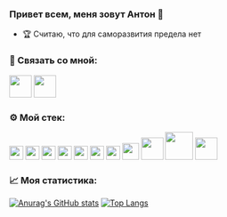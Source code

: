 ### Привет всем, меня зовут Антон 👋

- 🏆 Считаю, что для саморазвития предела нет

### 💬 Связать со мной:
[<img src="https://user-images.githubusercontent.com/70974163/111865963-26cec580-897b-11eb-8c2c-c12b5cdb8b8c.png" width="40">][telegram]
[<img src="https://user-images.githubusercontent.com/70974163/111865925-0a328d80-897b-11eb-8bb0-5d3e37cc2bf1.png" width="40">][vkontakte]

### ⚙️ Мой стек: 
<img src="https://user-images.githubusercontent.com/70974163/111863386-562a0600-896c-11eb-9385-f82bb183cb35.png" width="25">  <img src="https://user-images.githubusercontent.com/70974163/111863446-b1f48f00-896c-11eb-8ba9-5bdeee3e8532.png" width="25">  <img src="https://user-images.githubusercontent.com/70974163/111863451-b91b9d00-896c-11eb-96d5-f93ea7b0fe5c.png" width="25">  <img src="https://user-images.githubusercontent.com/70974163/111863453-c2a50500-896c-11eb-9637-d710c9b7d7bd.png" width="25">  <img src="https://user-images.githubusercontent.com/70974163/111863458-c89ae600-896c-11eb-8f16-ebfd4aa27c7c.png" width="25">  <img src="https://user-images.githubusercontent.com/70974163/111863468-d51f3e80-896c-11eb-8700-49e9c198afb4.png" width="25">  <img src="https://user-images.githubusercontent.com/70974163/111863473-d94b5c00-896c-11eb-8adf-8de7d7081c29.png" width="25">  <img src="https://user-images.githubusercontent.com/70974163/111863538-46f78800-896d-11eb-81ef-31ecdf0963fc.png" width="30"> <img src="https://raw.githubusercontent.com/PipoLucido/stack-icons/3d586ebac68a43c8358d030ee96c9e07afeff489/logos/nodejs.svg" width="40">  <img src="https://raw.githubusercontent.com/PipoLucido/stack-icons/3d586ebac68a43c8358d030ee96c9e07afeff489/logos/express.svg" width="50"> <img src="https://user-images.githubusercontent.com/70974163/114372049-cef63980-9b89-11eb-963d-61ebf497683b.png" width="40"> 


### 📈 Моя статистика: 
[![Anurag's GitHub stats](https://github-readme-stats.vercel.app/api?username=anton-sarkisyan&show_icons=true&hide=contribs)](https://github.com/anuraghazra/github-readme-stats)
[![Top Langs](https://github-readme-stats.vercel.app/api/top-langs/?username=anton-sarkisyan&layout=compact)](https://github.com/anuraghazra/github-readme-stats)

[telegram]: https://t.me/anton_sarkisyan
[vkontakte]: https://vk.com/id49914958
